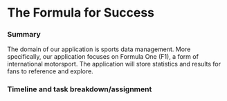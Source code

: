 # The Formula for Success

### Summary
The domain of our application is sports data management. More specifically, our application focuses on Formula One (F1), a form of international motorsport. The application will store statistics and results for fans to reference and explore. 

### Timeline and task breakdown/assignment